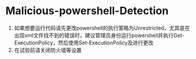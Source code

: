 # Malicious-powershell-Detection
1. 如果想要运行代码请先更改powershell的执行策略为Unrestricted，尤其是在出现xml文件找不到的错误时，建议管理员身份运行powershell并执行Get-ExecutionPolicy，然后使用Set-ExecutionPolicy及进行更改
2. 在试验前请关闭防火墙等设置
